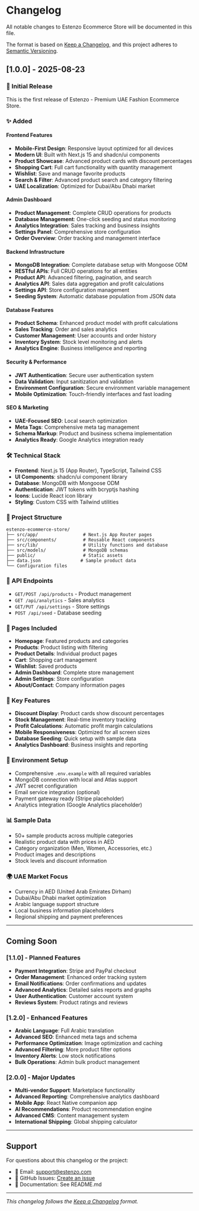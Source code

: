 # Changelog

All notable changes to Estenzo Ecommerce Store will be documented in this file.

The format is based on [Keep a Changelog](https://keepachangelog.com/en/1.0.0/),
and this project adheres to [Semantic Versioning](https://semver.org/spec/v2.0.0.html).

## [1.0.0] - 2025-08-23

### 🎉 Initial Release

This is the first release of Estenzo - Premium UAE Fashion Ecommerce Store.

### ✨ Added

#### Frontend Features
- **Mobile-First Design**: Responsive layout optimized for all devices
- **Modern UI**: Built with Next.js 15 and shadcn/ui components
- **Product Showcase**: Advanced product cards with discount percentages
- **Shopping Cart**: Full cart functionality with quantity management
- **Wishlist**: Save and manage favorite products
- **Search & Filter**: Advanced product search and category filtering
- **UAE Localization**: Optimized for Dubai/Abu Dhabi market

#### Admin Dashboard
- **Product Management**: Complete CRUD operations for products
- **Database Management**: One-click seeding and status monitoring
- **Analytics Integration**: Sales tracking and business insights
- **Settings Panel**: Comprehensive store configuration
- **Order Overview**: Order tracking and management interface

#### Backend Infrastructure
- **MongoDB Integration**: Complete database setup with Mongoose ODM
- **RESTful APIs**: Full CRUD operations for all entities
- **Product API**: Advanced filtering, pagination, and search
- **Analytics API**: Sales data aggregation and profit calculations
- **Settings API**: Store configuration management
- **Seeding System**: Automatic database population from JSON data

#### Database Features
- **Product Schema**: Enhanced product model with profit calculations
- **Sales Tracking**: Order and sales analytics
- **Customer Management**: User accounts and order history
- **Inventory System**: Stock level monitoring and alerts
- **Analytics Engine**: Business intelligence and reporting

#### Security & Performance
- **JWT Authentication**: Secure user authentication system
- **Data Validation**: Input sanitization and validation
- **Environment Configuration**: Secure environment variable management
- **Mobile Optimization**: Touch-friendly interfaces and fast loading

#### SEO & Marketing
- **UAE-Focused SEO**: Local search optimization
- **Meta Tags**: Comprehensive meta tag management
- **Schema Markup**: Product and business schema implementation
- **Analytics Ready**: Google Analytics integration ready

### 🛠️ Technical Stack
- **Frontend**: Next.js 15 (App Router), TypeScript, Tailwind CSS
- **UI Components**: shadcn/ui component library
- **Database**: MongoDB with Mongoose ODM
- **Authentication**: JWT tokens with bcryptjs hashing
- **Icons**: Lucide React icon library
- **Styling**: Custom CSS with Tailwind utilities

### 📁 Project Structure
```
estenzo-ecommerce-store/
├── src/app/                 # Next.js App Router pages
├── src/components/          # Reusable React components
├── src/lib/                 # Utility functions and database
├── src/models/              # MongoDB schemas
├── public/                  # Static assets
├── data.json               # Sample product data
└── Configuration files
```

### 🚀 API Endpoints
- `GET/POST /api/products` - Product management
- `GET /api/analytics` - Sales analytics
- `GET/PUT /api/settings` - Store settings
- `POST /api/seed` - Database seeding

### 📱 Pages Included
- **Homepage**: Featured products and categories
- **Products**: Product listing with filtering
- **Product Details**: Individual product pages
- **Cart**: Shopping cart management
- **Wishlist**: Saved products
- **Admin Dashboard**: Complete store management
- **Admin Settings**: Store configuration
- **About/Contact**: Company information pages

### 🎯 Key Features
- **Discount Display**: Product cards show discount percentages
- **Stock Management**: Real-time inventory tracking
- **Profit Calculations**: Automatic profit margin calculations
- **Mobile Responsiveness**: Optimized for all screen sizes
- **Database Seeding**: Quick setup with sample data
- **Analytics Dashboard**: Business insights and reporting

### 🔧 Environment Setup
- Comprehensive `.env.example` with all required variables
- MongoDB connection with local and Atlas support
- JWT secret configuration
- Email service integration (optional)
- Payment gateway ready (Stripe placeholder)
- Analytics integration (Google Analytics placeholder)

### 📊 Sample Data
- 50+ sample products across multiple categories
- Realistic product data with prices in AED
- Category organization (Men, Women, Accessories, etc.)
- Product images and descriptions
- Stock levels and discount information

### 🌍 UAE Market Focus
- Currency in AED (United Arab Emirates Dirham)
- Dubai/Abu Dhabi market optimization
- Arabic language support structure
- Local business information placeholders
- Regional shipping and payment preferences

---

## Coming Soon

### [1.1.0] - Planned Features
- **Payment Integration**: Stripe and PayPal checkout
- **Order Management**: Enhanced order tracking system
- **Email Notifications**: Order confirmations and updates
- **Advanced Analytics**: Detailed sales reports and graphs
- **User Authentication**: Customer account system
- **Reviews System**: Product ratings and reviews

### [1.2.0] - Enhanced Features
- **Arabic Language**: Full Arabic translation
- **Advanced SEO**: Enhanced meta tags and schema
- **Performance Optimization**: Image optimization and caching
- **Advanced Filtering**: More product filter options
- **Inventory Alerts**: Low stock notifications
- **Bulk Operations**: Admin bulk product management

### [2.0.0] - Major Updates
- **Multi-vendor Support**: Marketplace functionality
- **Advanced Reporting**: Comprehensive analytics dashboard
- **Mobile App**: React Native companion app
- **AI Recommendations**: Product recommendation engine
- **Advanced CMS**: Content management system
- **International Shipping**: Global shipping calculator

---

## Support

For questions about this changelog or the project:
- 📧 Email: support@estenzo.com
- 💬 GitHub Issues: [Create an issue](https://github.com/yourusername/estenzo-ecommerce-store/issues)
- 📖 Documentation: See README.md

---

*This changelog follows the [Keep a Changelog](https://keepachangelog.com/) format.*
